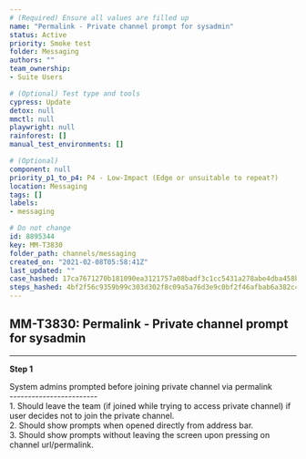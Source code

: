 ```yaml
---
# (Required) Ensure all values are filled up
name: "Permalink - Private channel prompt for sysadmin"
status: Active
priority: Smoke test
folder: Messaging
authors: ""
team_ownership: 
- Suite Users

# (Optional) Test type and tools
cypress: Update
detox: null
mmctl: null
playwright: null
rainforest: []
manual_test_environments: []

# (Optional)
component: null
priority_p1_to_p4: P4 - Low-Impact (Edge or unsuitable to repeat?)
location: Messaging
tags: []
labels: 
- messaging

# Do not change
id: 8895344
key: MM-T3830
folder_path: channels/messaging
created_on: "2021-02-08T05:58:41Z"
last_updated: ""
case_hashed: 17ca7671270b181090ea3121757a08badf3c1cc5431a278abe4dba458b4a77ac8dcae1072254147dc4be6f9da6e6601d
steps_hashed: 4bf2f56c9359b99c303d302f8c09a5a76d3e9c0bf2f46afbab6a382c473a8d912a3ca7701ab5fca17ba7331155c2fa25
---
```


## MM-T3830: Permalink - Private channel prompt for sysadmin

---

**Step 1**

System admins prompted before joining private channel via permalink\
\------------------------\
1\. Should leave the team (if joined while trying to access private channel) if user decides not to join the private channel.\
2\. Should show prompts when opened directly from address bar.\
3\. Should show prompts without leaving the screen upon pressing on channel url/permalink.
